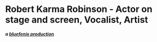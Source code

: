 # Robert Karma Robinson - Actor on stage and screen, Vocalist, Artist 

##### a [bluefenix production](https://bluefenix.net)
